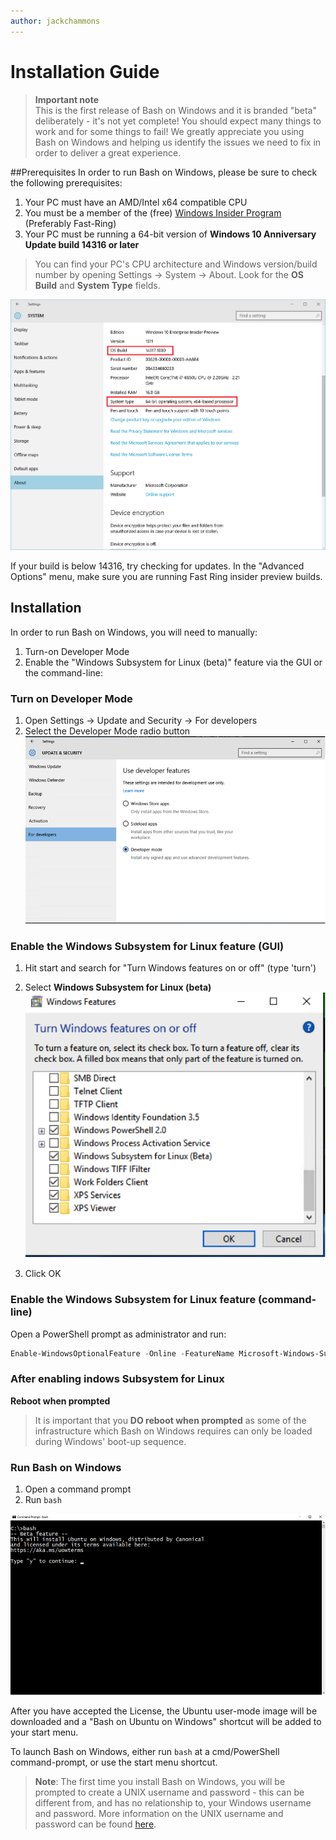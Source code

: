 ```yaml
---
author: jackchammons
---
```


# Installation Guide

> **Important note**  
> This is the first release of Bash on Windows and it is branded "beta" deliberately - it's not yet complete! 
> You should expect many things to work and for some things to fail! 
> We greatly appreciate you using Bash on Windows and helping us identify the issues we need to fix in order to deliver a great experience.

##Prerequisites
In order to run Bash on Windows, please be sure to check the following prerequisites:

1. Your PC must have an AMD/Intel x64 compatible CPU
2. You must be a member of the (free) [Windows Insider Program](http://insider.windows.com/) (Preferably Fast-Ring)
3. Your PC must be running a 64-bit version of **Windows 10 Anniversary Update build 14316 or later**
    
> You can find your PC's CPU architecture and Windows version/build number by opening 
> Settings -> System -> About. 
> Look for the **OS Build** and **System Type** fields.  

![](media/system.png) 

If your build is below 14316, try checking for updates.  In the "Advanced Options" menu, make sure you are running Fast Ring insider preview builds.

## Installation
In order to run Bash on Windows, you will need to manually:
1. Turn-on Developer Mode
1. Enable the "Windows Subsystem for Linux (beta)" feature via the GUI or the command-line:

### Turn on Developer Mode
1. Open Settings -> Update and Security -> For developers
2. Select the Developer Mode radio button  
  ![](media/updateAndSecurity.png)

### Enable the Windows Subsystem for Linux feature (GUI)
1. Hit start and search for "Turn Windows features on or off" (type 'turn')
1. Select **Windows Subsystem for Linux (beta)**  
  ![](media/windowsFeatures.png)
  
1. Click OK

### Enable the Windows Subsystem for Linux feature (command-line)

Open a PowerShell prompt as administrator and run:

```PowerShell
Enable-WindowsOptionalFeature -Online -FeatureName Microsoft-Windows-Subsystem-Linux
```

### After enabling indows Subsystem for Linux
**Reboot when prompted**

> It is important that you **DO reboot when prompted** as some of the infrastructure which Bash on Windows requires can only be loaded during Windows' boot-up sequence.

### Run Bash on Windows
1. Open a command prompt
1. Run `bash` 
  
  ![](media/bashShellInstall.png)
  
After you have accepted the License, the Ubuntu user-mode image will be downloaded and a "Bash on Ubuntu on Windows" shortcut will be added to your start menu.

To launch Bash on Windows, either run `bash` at a cmd/PowerShell command-prompt, or use the start menu shortcut.

> **Note**: The first time you install Bash on Windows, you will be prompted to create a UNIX username and password - this can be different from, and has no relationship to, your Windows username and password.
> More information on the UNIX username and password can be found [here](https://msdn.microsoft.com/en-us/commandline/wsl/user_support).